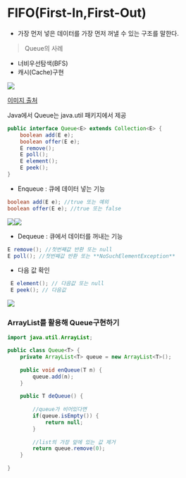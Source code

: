 # FIFO(First-In,First-Out)
- 가장 먼저 넣은 데이터를 가장 먼저 꺼낼 수 있는 구조를 말한다.
> Queue의 사례
- 너비우선탐색(BFS)
- 캐시(Cache)구현



![](https://images.velog.io/images/dodamtanguri/post/795337ff-03ee-4169-8251-60525542358c/image.png)



[이미지 출처](https://namu.wiki/w/%ED%81%90(%EC%9E%90%EB%A3%8C%EA%B5%AC%EC%A1%B0))


Java에서 Queue는 java.util 패키지에서 제공

```java
public interface Queue<E> extends Collection<E> {
	boolean add(E e);
    boolean offer(E e);
    E remove();
    E poll();
    E element();
	E peek();
}

```
- Enqueue : 큐에 데이터 넣는 기능
```java
boolean add(E e); //true 또는 예외
boolean offer(E e); //true 또는 false
```
![](https://images.velog.io/images/dodamtanguri/post/884f9136-2c13-47dc-ac59-1cf6115e6cc3/image.png)![](https://images.velog.io/images/dodamtanguri/post/7e4622fa-2c67-4974-bed6-b042d15b6d36/image.png)
- Dequeue : 큐에서 데이터를 꺼내는 기능
```java
E remove(); //첫번째값 반환 또는 null
E poll(); //첫번째값 반환 또는 **NoSuchElementException**
```
- 다음 값 확인
```java
 E element(); // 다음값 또는 null
 E peek(); // 다음값 
```
![](https://images.velog.io/images/dodamtanguri/post/11487d6b-4e03-4be8-a3eb-cd8c09d97eb1/image.png)

### ArrayList를 활용해 Queue구현하기
```java
import java.util.ArrayList;

public class Queue<T> {
	private ArrayList<T> queue = new ArrayList<T>();
    
    public void enQueue(T n) {
    	queue.add(n);
    }
    
    public T deQueue() {
    
    	//queue가 비어있다면 
        if(queue.isEmpty()) {
        	return null;
        }
        
        //list의 가장 앞에 있는 값 제거
        return queue.remove(0);
    }
   
}
```


